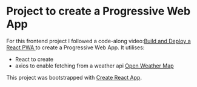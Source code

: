 # Project to create a Progressive Web App

For this frontend project I followed a code-along video:[Build and Deploy a React PWA ](https://www.youtube.com/watch?v=IaJqMcOMuDM) to create a Progressive Web App.  It utilises:
* React to create
* axios to enable fetching from a weather api [Open Weather Map](https://openweathermap.org/api)

This project was bootstrapped with [Create React App](https://github.com/facebook/create-react-app).

